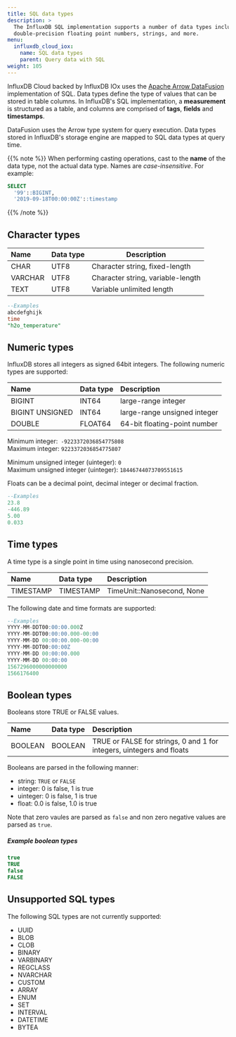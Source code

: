 ```yaml
---
title: SQL data types
description: >
  The InfluxDB SQL implementation supports a number of data types including 64-bit integers,
  double-precision floating point numbers, strings, and more.
menu:
  influxdb_cloud_iox:
    name: SQL data types
    parent: Query data with SQL
weight: 105
---
```


InfluxDB Cloud backed by InfluxDB IOx uses the [Apache Arrow DataFusion](https://arrow.apache.org/datafusion/) implementation of SQL.
Data types define the type of values that can be stored in table columns.
In InfluxDB's SQL implementation, a **measurement** is structured as a table,
and columns are comprised of **tags**, **fields** and **timestamps**. 

DataFusion uses the Arrow type system for query execution.
Data types stored in InfluxDB's storage engine are mapped to SQL data types at query time. 

{{% note %}}
When performing casting operations, cast to the **name** of the data type, not the actual data type. 
Names are _case-insensitive_. For example:

```sql
SELECT
  '99'::BIGINT, 
  '2019-09-18T00:00:00Z'::timestamp
```
{{% /note %}}

## Character types

| Name    | Data type | Description                       |
| :------ | :-------- | --------------------------------- |
| CHAR    | UTF8      | Character string, fixed-length    |
| VARCHAR | UTF8      | Character string, variable-length |
| TEXT    | UTF8      | Variable unlimited length         |

```sql
--Examples
abcdefghijk
time
"h2o_temperature"
```

## Numeric types

InfluxDB stores all integers as signed 64bit integers. The following numeric types are supported:

| Name            | Data type | Description                  |
| :-------------- | :-------- | :--------------------------- |
| BIGINT          | INT64     | large-range integer          |
| BIGINT UNSIGNED | INT64     | large-range unsigned integer |
| DOUBLE          | FLOAT64   | 64-bit floating-point number |


Minimum integer:` -9223372036854775808`  
Maximum integer: `9223372036854775807`

Minimum unsigned integer (uinteger): `0`  
Maximum unsigned integer (uinteger): `18446744073709551615`  

Floats can be a decimal point, decimal integer or decimal fraction.

```sql
--Examples
23.8
-446.89
5.00
0.033
```

## Time types

A time type is a single point in time using nanosecond precision.  

| Name      | Data type | Description                |
| :-------- | :-------- | :------------------------- |
| TIMESTAMP | TIMESTAMP | TimeUnit::Nanosecond, None |


The following date and time formats are supported:

```sql
--Examples
YYYY-MM-DDT00:00:00.000Z 
YYYY-MM-DDT00:00:00.000-00:00 
YYYY-MM-DD 00:00:00.000-00:00 
YYYY-MM-DDT00:00:00Z
YYYY-MM-DD 00:00:00.000
YYYY-MM-DD 00:00:00
1567296000000000000 
1566176400 
```

## Boolean types

Booleans store TRUE or FALSE values. 

| Name    | Data type | Description                                                           |
| :------ | :-------- | :-------------------------------------------------------------------- |
| BOOLEAN | BOOLEAN   | TRUE or FALSE for strings, 0 and 1 for integers, uintegers and floats |

Booleans are parsed in the following manner:

- string: `TRUE` or `FALSE`
- integer: 0 is false, 1 is true
- uinteger: 0 is false, 1 is true
- float: 0.0 is false, 1.0 is true

Note that zero vaules are parsed as `false` and non zero negative values are parsed as `true`. 

##### Example boolean types

```sql
true
TRUE
false
FALSE
```

## Unsupported SQL types

The following SQL types are not currently supported:

- UUID
- BLOB
- CLOB
- BINARY
- VARBINARY
- REGCLASS
- NVARCHAR
- CUSTOM
- ARRAY
- ENUM
- SET
- INTERVAL
- DATETIME
- BYTEA

